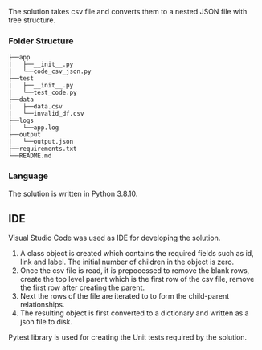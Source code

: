 The solution takes csv file and converts them to a nested JSON file with tree structure.

### Folder Structure

```
├──app
|   ├──__init__.py
|   └──code_csv_json.py
├──test
|   ├──__init__.py
|   └──test_code.py
├──data
|   ├──data.csv
|   └──invalid_df.csv
├──logs
|   └──app.log
├──output
|   └──output.json
├──requirements.txt
└──README.md
```

### Language

The solution is written in Python 3.8.10.

## IDE

Visual Studio Code was used as IDE for developing the solution.

1. A class object is created which contains the required fields such as id, link and label. The initial number of children in the object is zero.
2. Once the csv file is read, it is prepocessed to remove the blank rows, create the top level parent which is the first row of the csv file, remove the first row after creating the parent.
3. Next the rows of the file are iterated to to form the child-parent relationships.
4. The resulting object is first converted to a dictionary and written as a json file to disk.

Pytest library is used for creating the Unit tests required by the solution.
